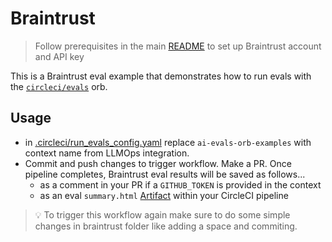 # Braintrust

> Follow prerequisites in the main [README](../README.md) to set up Braintrust account and API key

This is a Braintrust eval example that demonstrates how to run evals with the [`circleci/evals`](https://circleci.com/developer/orbs/orb/circleci/evals) orb.


## Usage

- in [.circleci/run_evals_config.yaml](../.circleci/run_evals_config.yml) replace `ai-evals-orb-examples` with context name from LLMOps integration.
- Commit and push changes to trigger workflow. Make a PR. Once pipeline completes, Braintrust eval results will be saved as follows...
  - as a comment in your PR if a `GITHUB_TOKEN` is provided in the context
  - as an eval `summary.html` [Artifact](https://circleci.com/docs/artifacts/) within your CircleCI pipeline

> :bulb: To trigger this workflow again make sure to do some simple changes in braintrust folder like adding a space and commiting.
